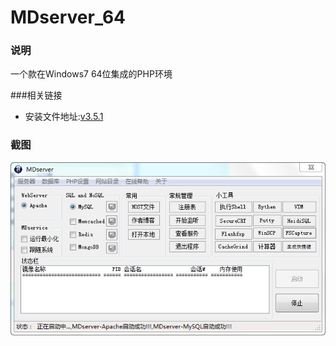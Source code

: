 # MDserver_64

### 说明
一个款在Windows7 64位集成的PHP环境

###相关链接
- 安装文件地址:[v3.5.1](http://pan.baidu.com/s/1skFk5Jn)

### 截图
[![截图](/images/screen_1.jpg)](/images/screen_1.jpg)